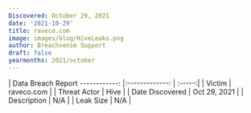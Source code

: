 ```yaml
---
Discovered: October 29, 2021
date: '2021-10-29'
title: raveco.com
image: images/blog/HiveLeaks.png
author: Breachsense Support
draft: false
yearmonths: 2021/october
---
```



| Data Breach Report
------------:   |:-------------:    | :-----:|
| Victim    | raveco.com      | 
| Threat Actor    | Hive      | 
| Date Discovered    | Oct 29, 2021      | 
| Description    | N/A      | 
| Leak Size    | N/A      | 

